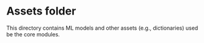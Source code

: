 # Assets folder

This directory contains ML models and other assets (e.g., dictionaries) used be the core modules.
